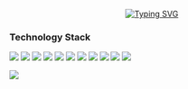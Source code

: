 <div align = "center">
  
[![Typing SVG](https://readme-typing-svg.demolab.com?font=Fira+Code&weight=600&size=22&pause=1000&color=1B2932&background=FFFFFF00&center=true&vCenter=true&repeat=false&width=600&lines=Hi%2C+I'm+Thomas%2C+an+aspiring+developer)](https://git.io/typing-svg)

</div>

<h3>
  Technology Stack
</h3>
<p>
  <img src="https://img.shields.io/badge/Rust-ef4a00?style=flat&logo=rust&logoColor=white">
  <img src="https://img.shields.io/badge/Go-00ADD8?style=flat&logo=go&logoColor=white">
  <img src="https://img.shields.io/badge/Python-3776AB?style=flat&logo=python&logoColor=white">
  <img src="https://img.shields.io/badge/Kotlin-black?style=flat&logo=kotlin">
  <img src="https://img.shields.io/badge/C-00599C?style=flat&logo=c&logoColor=white"/>
  <img src="https://img.shields.io/badge/-C++-00599C?style=flat&logo=c"/>
  <img src="https://img.shields.io/badge/-HTML5-E34F26?style=flat&logo=html5&logoColor=white"/>
  <img src="https://img.shields.io/badge/-CSS3-1572B6?style=flat&logo=css3"/>
  <img src="https://img.shields.io/badge/-JavaScript-black?style=flat&logo=javascript"/>
  <img src="https://img.shields.io/badge/-Nodejs-black?style=flat&logo=Node.js"/>
  <img src="https://img.shields.io/badge/PHP-black?style=flat&logo=php">
</p>
<p>
  <img src = "https://github-readme-stats.vercel.app/api/top-langs/?username=thomas-souchet&hide=css,powershell,html&layout=compact&theme=noctis_minimus">
</p>
